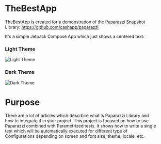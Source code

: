 # TheBestApp
TheBestApp is created for a demonstration of the Paparazzi Snapshot Library: https://github.com/cashapp/paparazzi

It's a simple Jetpack Compose App which just shows a centered text:
### Light Theme
![Light Theme](https://github.com/idimitrovRz/TheBestApp/assets/130829751/b3f0df41-4274-463d-9867-b8fa1d176bda)

### Dark Theme
![Dark Theme](https://github.com/idimitrovRz/TheBestApp/assets/130829751/045f7c22-eb49-4804-ba16-047d4817a1dd)

# Purpose
There are a lot of articles which descrbire what is Paparazzi Library and how to integrate it in your project. This project is focused on how to use Paparazzi combined with Parametrized tests. It shows how to write a single test which will be automatically executed for different type of Configurations depending on screen and font size, theme, locale, etc.

